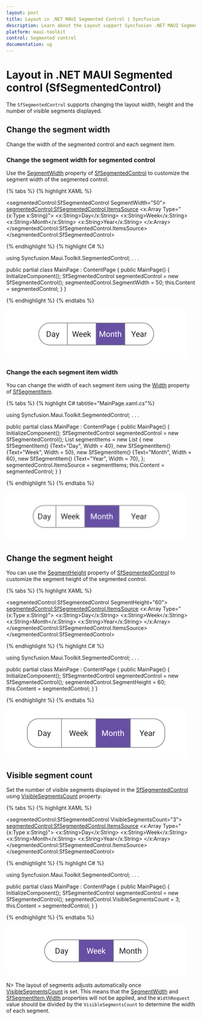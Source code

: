 ```yaml
---
layout: post
title: Layout in .NET MAUI Segmented Control | Syncfusion
description: Learn about the Layout support Syncfusion .NET MAUI Segmented control (SfSegmentedControl).
platform: maui-toolkit
control: Segmented control
documentation: ug
---
```

 
# Layout in .NET MAUI Segmented control (SfSegmentedControl)
The `SfSegmentedControl` supports changing the layout width, height and the number of visible segments displayed.

## Change the segment width
Change the width of the segmented control and each segment item.

### Change the segment width for segmented control
Use the [SegmentWidth](https://help.syncfusion.com/cr/maui-toolkit-toolkit/Syncfusion.Maui.Toolkit.SegmentedControl.html#Syncfusion_Maui_Toolkit_SegmentedControl_SegmentWidth) property of [SfSegmentedControl](https://help.syncfusion.com/cr/maui-toolkit-toolkit/Syncfusion.Maui.Toolkit.SegmentedControl.html) to customize the segment width of the segmented control.

{% tabs %}
{% highlight XAML %}

<ContentPage
    xmlns:segmentedControl="clr-namespace:Syncfusion.Maui.Toolkit.SegmentedControl;assembly=Syncfusion.Maui.Toolkit.SegmentedControl">
    <segmentedControl:SfSegmentedControl  SegmentWidth="50">
        <segmentedControl:SfSegmentedControl.ItemsSource>
            <x:Array Type="{x:Type x:String}">
                <x:String>Day</x:String>
                <x:String>Week</x:String>
                <x:String>Month</x:String>
                <x:String>Year</x:String>
            </x:Array>
        </segmentedControl:SfSegmentedControl.ItemsSource>
    </segmentedControl:SfSegmentedControl>
</ContentPage>

{% endhighlight %}
{% highlight C# %}

using Syncfusion.Maui.Toolkit.SegmentedControl;
. . .

public partial class MainPage : ContentPage
{
    public MainPage()
    {
        InitializeComponent();
        SfSegmentedControl segmentedControl = new SfSegmentedControl();
        segmentedControl.SegmentWidth = 50;
        this.Content = segmentedControl;
    }
}

{% endhighlight %}
{% endtabs %}

![Change the segment width in .NET MAUI Segmented control.](images/layout/segment-width.png)

### Change the each segment item width
You can change the width of each segment item using the [Width](https://help.syncfusion.com/cr/maui-toolkit/Syncfusion.Maui.Toolkit.SegmentedControl.SfSegmentItem.html#Syncfusion_Maui_Toolkit_SegmentedControl_SfSegmentItem_Width) property of [SfSegmentItem](https://help.syncfusion.com/cr/maui-toolkit/Syncfusion.Maui.Toolkit.SegmentedControl.SfSegmentItem.html).

{% tabs %}
{% highlight C# tabtitle="MainPage.xaml.cs"%}

using Syncfusion.Maui.Toolkit.SegmentedControl;
. . .

public partial class MainPage : ContentPage
{
    public MainPage()
    {
        InitializeComponent();
        SfSegmentedControl segmentedControl = new SfSegmentedControl();
        List<SfSegmentItem> segmentItems = new List<SfSegmentItem>
            {
                new SfSegmentItem() {Text="Day", Width = 40},
                new SfSegmentItem() {Text="Week", Width = 50},
                new SfSegmentItem() {Text="Month", Width = 60},
                new SfSegmentItem() {Text="Year", Width = 70},
            };
        segmentedControl.ItemsSource = segmentItems;
        this.Content = segmentedControl;
    }
}

{% endhighlight %}
{% endtabs %}

![Change the segment item width in .NET MAUI Segmented control.](images/layout/segment-item-width.png)

## Change the segment height
You can use the [SegmentHeight](https://help.syncfusion.com/cr/maui-toolkit/Syncfusion.Maui.Toolkit.SegmentedControl.html#Syncfusion_Maui_Toolkit_SegmentedControl_SegmentHeight) property of [SfSegmentedControl](https://help.syncfusion.com/cr/maui-toolkit/Syncfusion.Maui.Toolkit.SegmentedControl.html) to customize the segment height of the segmented control.

{% tabs %}
{% highlight XAML %}

<ContentPage
    xmlns:segmentedControl="clr-namespace:Syncfusion.Maui.Toolkit.SegmentedControl;assembly=Syncfusion.Maui.Toolkit.SegmentedControl">
    <segmentedControl:SfSegmentedControl SegmentHeight="60">
        <segmentedControl:SfSegmentedControl.ItemsSource>
            <x:Array Type="{x:Type x:String}">
                <x:String>Day</x:String>
                <x:String>Week</x:String>
                <x:String>Month</x:String>
                <x:String>Year</x:String>
            </x:Array>
        </segmentedControl:SfSegmentedControl.ItemsSource>
    </segmentedControl:SfSegmentedControl>
</ContentPage>

{% endhighlight %}
{% highlight C# %}

using Syncfusion.Maui.Toolkit.SegmentedControl;
. . .

public partial class MainPage : ContentPage
{
    public MainPage()
    {
        InitializeComponent();
        SfSegmentedControl segmentedControl = new SfSegmentedControl();
        segmentedControl.SegmentHeight = 60;
        this.Content = segmentedControl;
    }
}

{% endhighlight %}
{% endtabs %}

![Change the segment height in .NET MAUI Segmented control.](images/layout/segment-height.png)

## Visible segment count
Set the number of visible segments displayed in the [SfSegmentedControl](https://help.syncfusion.com/cr/maui-toolkit/Syncfusion.Maui.Toolkit.SegmentedControl.html) using [VisibleSegmentsCount](https://help.syncfusion.com/cr/maui-toolkit/Syncfusion.Maui.Toolkit.SegmentedControl.html#Syncfusion_Maui_Toolkit_SegmentedControl_VisibleSegmentsCount) property.

{% tabs %}
{% highlight XAML %}

<ContentPage
    xmlns:segmentedControl="clr-namespace:Syncfusion.Maui.Toolkit.SegmentedControl;assembly=Syncfusion.Maui.Toolkit.SegmentedControl">
    <segmentedControl:SfSegmentedControl VisibleSegmentsCount="3">
        <segmentedControl:SfSegmentedControl.ItemsSource>
            <x:Array Type="{x:Type x:String}">
                <x:String>Day</x:String>
                <x:String>Week</x:String>
                <x:String>Month</x:String>
                <x:String>Year</x:String>
            </x:Array>
        </segmentedControl:SfSegmentedControl.ItemsSource>
    </segmentedControl:SfSegmentedControl>
</ContentPage>

{% endhighlight %}
{% highlight C# %}

using Syncfusion.Maui.Toolkit.SegmentedControl;
. . .

public partial class MainPage : ContentPage
{
    public MainPage()
    {
        InitializeComponent();
        SfSegmentedControl segmentedControl = new SfSegmentedControl();
        segmentedControl.VisibleSegmentsCount = 3;
        this.Content = segmentedControl;
    }
}

{% endhighlight %}
{% endtabs %}

![Visible segment count in .NET MAUI Segmented control.](images/layout/visible-segment-count.png)

N> The layout of segments adjusts automatically once [VisibleSegmentsCount](https://help.syncfusion.com/cr/maui-toolkit/Syncfusion.Maui.Toolkit.SegmentedControl.html#Syncfusion_Maui_Toolkit_SegmentedControl_VisibleSegmentsCount) is set. This means that the [SegmentWidth](https://help.syncfusion.com/cr/maui-toolkit/Syncfusion.Maui.Toolkit.SegmentedControl.html#Syncfusion_Maui_Toolkit_SegmentedControl_SegmentWidth) and [SfSegmentItem.Width](https://help.syncfusion.com/cr/maui-toolkit/Syncfusion.Maui.Toolkit.SegmentedControl.SfSegmentItem.html#Syncfusion_Maui_Toolkit_SegmentedControl_SfSegmentItem_Width) properties will not be applied, and the `WidthRequest` value should be divided by the `VisibleSegmentsCount` to determine the width of each segment.